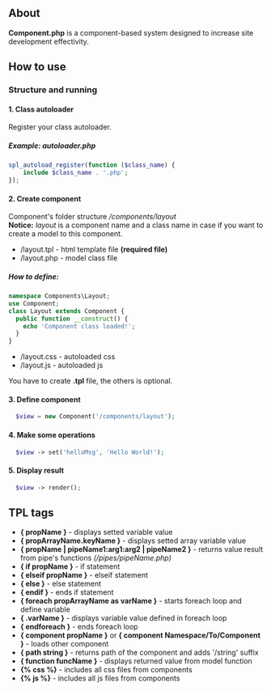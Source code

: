## About
**Component.php** is a component-based system designed to increase site development effectivity.

## How to use

### Structure and running

#### 1. Class autoloader
Register your class autoloader.  
##### Example: *autoloader.php*
```php
spl_autoload_register(function ($class_name) {
    include $class_name . '.php';
});

```

#### 2. Create component
Component's folder structure */components/layout*  
**Notice:** *layout* is a component name and a class name in case if you want to create a model to this component.
- /layout.tpl - html template file **(required file)**
- /layout.php - model class file
##### How to define:
```php
namespace Components\Layout;
use Component;
class Layout extends Component {
  public function __construct() {
    echo 'Component class loaded!';
  }
}
```
- /layout.css - autoloaded css
- /layout.js - autoloaded js

You have to create **.tpl** file, the others is optional.

#### 3. Define component
```php
  $view = new Component('/components/layout');
```

#### 4. Make some operations
```php
  $view -> set('helloMsg', 'Hello World!');
```

#### 5. Display result
```php
  $view -> render();
```

## TPL tags
- **{ propName }** - displays setted variable value
- **{ propArrayName.keyName }** - displays setted array variable value
- **{ propName | pipeName1:arg1:arg2 | pipeName2 }** - returns value result from pipe's functions *(/pipes/pipeName.php)*
- **{ if propName }** - if statement
- **{ elseif propName }** - elseif statement
- **{ else }** - else statement
- **{ endif }** - ends if statement
- **{ foreach propArrayName as varName }** - starts foreach loop and define variable
- **{ .varName }** - displays variable value defined in foreach loop
- **{ endforeach }** - ends foreach loop
- **{ component propName }** or **{ component Namespace/To/Component }** - loads other component
- **{ path string }** - returns path of the component and adds '/string' suffix
- **{ function funcName }** - displays returned value from model function
- **{% css %}** - includes all css files from components
- **{% js %}** - includes all js files from components

